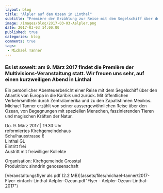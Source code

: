 ```yaml
---
layout: blog
title: "Älpler auf dem Ozean in Linthal"
subtitle: "Première der Erzählung zur Reise mit dem Segelschiff über den Ozean - in Linthal am 9. März 2017"
image: /images/blog/2017-03-03-Aelpler.png
date: 2017-03-03 14:00:00
published: true
categories: blog
comments: true
tags:
 - Michael Tanner
---
```


### Es ist soweit: am 9. März 2017 findet die Première der Multivisions-Veranstaltung statt. Wir freuen uns sehr, auf einen kurzweiligen Abend in Linthal

Ein persönlicher Abenteuerbericht einer Reise mit dem Segelschiff über den Atlantik von Europa in die Karibik und zurück. Mit öffentlichen Verkehrsmitteln durch Zentralamerika und zu den Zapatistinnen Mexikos. Michael Tanner erzählt von
seiner aussergewöhnlichen Reise über den Ozean, von Begegnungen
mit speziellen Menschen, faszinierenden Tieren und magischen
Kräften der Natur. 

Do. 9. März 2017 | 19.30 Uhr  
reformiertes Kirchgemeindehaus  
Schulhausstrasse 6  
Linthal GL  
Eintritt frei  
Austritt mit freiwilliger Kollekte

Organisation: Kirchgemeinde Grosstal  
Produktion: sinndrin genossenschaft

[Veranstaltungsflyer als pdf (2.2 MB)](assets/files/michael-tanner/2017-Flyer-einfach-Linthal-Aelpler-Ozean.pdf"Flyer - Aelpler-Ozean-Linthal-2017")